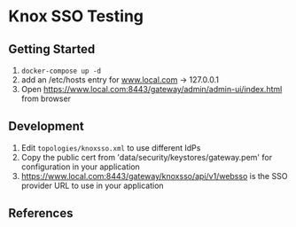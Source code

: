# Knox SSO Testing

## Getting Started
1. `docker-compose up -d`
2. add an /etc/hosts entry for www.local.com -> 127.0.0.1
3. Open https://www.local.com:8443/gateway/admin/admin-ui/index.html from browser

## Development
1. Edit `topologies/knoxsso.xml` to use different IdPs
2. Copy the public cert from 'data/security/keystores/gateway.pem' for configuration in your application
3. https://www.local.com:8443/gateway/knoxsso/api/v1/websso is the SSO provider URL to use in your application

## References


